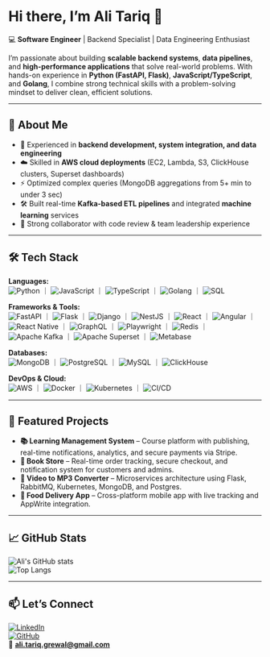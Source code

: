 # Hi there, I’m Ali Tariq 👋

💻 **Software Engineer** | Backend Specialist | Data Engineering Enthusiast  

I’m passionate about building **scalable backend systems**, **data pipelines**, and **high-performance applications** that solve real-world problems. With hands-on experience in **Python (FastAPI, Flask)**, **JavaScript/TypeScript**, and **Golang**, I combine strong technical skills with a problem-solving mindset to deliver clean, efficient solutions.  

---

## 🚀 About Me  
- 🎯 Experienced in **backend development, system integration, and data engineering**  
- ☁️ Skilled in **AWS cloud deployments** (EC2, Lambda, S3, ClickHouse clusters, Superset dashboards)  
- ⚡ Optimized complex queries (MongoDB aggregations from 5+ min to under 3 sec)  
- 🛠 Built real-time **Kafka-based ETL pipelines** and integrated **machine learning** services  
- 🤝 Strong collaborator with code review & team leadership experience  

---

## 🛠 Tech Stack  

**Languages:**  
![Python](https://img.shields.io/badge/Python-3776AB?logo=python&logoColor=white) ｜ 
![JavaScript](https://img.shields.io/badge/JavaScript-F7DF1E?logo=javascript&logoColor=black) ｜ 
![TypeScript](https://img.shields.io/badge/TypeScript-3178C6?logo=typescript&logoColor=white) ｜ 
![Golang](https://img.shields.io/badge/Go-00ADD8?logo=go&logoColor=white) ｜ 
![SQL](https://img.shields.io/badge/SQL-003B57?logo=postgresql&logoColor=white)  

**Frameworks & Tools:**  
![FastAPI](https://img.shields.io/badge/FastAPI-009688?logo=fastapi&logoColor=white) ｜ 
![Flask](https://img.shields.io/badge/Flask-000000?logo=flask&logoColor=white) ｜ 
![Django](https://img.shields.io/badge/Django-092E20?logo=django&logoColor=white) ｜ 
![NestJS](https://img.shields.io/badge/NestJS-E0234E?logo=nestjs&logoColor=white) ｜ 
![React](https://img.shields.io/badge/React-61DAFB?logo=react&logoColor=black) ｜ 
![Angular](https://img.shields.io/badge/Angular-DD0031?logo=angular&logoColor=white) ｜ 
![React Native](https://img.shields.io/badge/React_Native-61DAFB?logo=react&logoColor=black) ｜ 
![GraphQL](https://img.shields.io/badge/GraphQL-E10098?logo=graphql&logoColor=white) ｜ 
![Playwright](https://img.shields.io/badge/Playwright-2EAD33?logo=playwright&logoColor=white) ｜ 
![Redis](https://img.shields.io/badge/Redis-DC382D?logo=redis&logoColor=white) ｜ 
![Apache Kafka](https://img.shields.io/badge/Kafka-231F20?logo=apachekafka&logoColor=white) ｜ 
![Apache Superset](https://img.shields.io/badge/Superset-1A73E8?logo=apache&logoColor=white) ｜ 
![Metabase](https://img.shields.io/badge/Metabase-509EE3?logo=metabase&logoColor=white)  

**Databases:**  
![MongoDB](https://img.shields.io/badge/MongoDB-47A248?logo=mongodb&logoColor=white) ｜ 
![PostgreSQL](https://img.shields.io/badge/PostgreSQL-4169E1?logo=postgresql&logoColor=white) ｜ 
![MySQL](https://img.shields.io/badge/MySQL-4479A1?logo=mysql&logoColor=white) ｜ 
![ClickHouse](https://img.shields.io/badge/ClickHouse-FFCC00?logo=clickhouse&logoColor=black)  

**DevOps & Cloud:**  
![AWS](https://img.shields.io/badge/AWS-232F3E?logo=amazonaws&logoColor=white) ｜ 
![Docker](https://img.shields.io/badge/Docker-2496ED?logo=docker&logoColor=white) ｜ 
![Kubernetes](https://img.shields.io/badge/Kubernetes-326CE5?logo=kubernetes&logoColor=white) ｜ 
![CI/CD](https://img.shields.io/badge/CI%2FCD-555555?logo=githubactions&logoColor=white)  

---

## 📌 Featured Projects  

- **📚 Learning Management System** – Course platform with publishing, real-time notifications, analytics, and secure payments via Stripe.  
- **📖 Book Store** – Real-time order tracking, secure checkout, and notification system for customers and admins.  
- **🎵 Video to MP3 Converter** – Microservices architecture using Flask, RabbitMQ, Kubernetes, MongoDB, and Postgres.  
- **🍔 Food Delivery App** – Cross-platform mobile app with live tracking and AppWrite integration.  

---

## 📈 GitHub Stats  

![Ali's GitHub stats](https://github-readme-stats.vercel.app/api?username=DevByAli&show_icons=true&theme=tokyonight)  
![Top Langs](https://github-readme-stats.vercel.app/api/top-langs/?username=DevByAli&layout=compact&theme=tokyonight)  

---

## 📫 Let’s Connect  
[![LinkedIn](https://img.shields.io/badge/LinkedIn-Connect-blue)](https://linkedin.com/in/ali-tariq-grewal)  
[![GitHub](https://img.shields.io/badge/GitHub-Follow-black)](https://github.com/DevByAli)  
📧 **ali.tariq.grewal@gmail.com**
